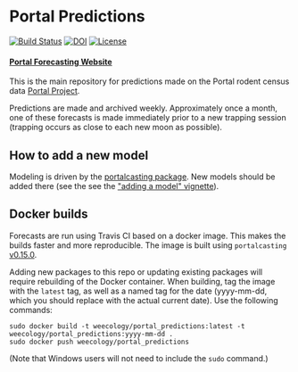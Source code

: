 # Portal Predictions
[![Build Status](https://travis-ci.org/weecology/portalPredictions.svg?branch=master)](https://travis-ci.org/weecology/portalPredictions)
[![DOI](https://zenodo.org/badge/DOI/10.5281/zenodo.833438.svg)](https://doi.org/10.5281/zenodo.833438)
[![License](http://img.shields.io/badge/license-MIT-blue.svg)](https://raw.githubusercontent.com/weecology/portalPredictions/master/LICENSE)

#### [Portal Forecasting Website](http://portal.naturecast.org/)

This is the main repository for predictions made on the Portal rodent census data [Portal Project](http://portal.weecology.org/).

Predictions are made and archived weekly. Approximately once a month, one of these forecasts is made immediately prior to a new trapping session (trapping occurs as close to each new moon as possible).

## How to add a new model

Modeling is driven by the [portalcasting package](https://github.com/weecology/portalcasting). New models should be added there (see the see the ["adding a model"
vignette](https://weecology.github.io/portalcasting/articles/adding_a_model.html)).

## Docker builds

Forecasts are run using Travis CI based on a docker image. This makes the builds
faster and more reproducible. The image is built using `portalcasting` 
[v0.15.0](https://github.com/weecology/portalcasting/releases/tag/v0.15.0).

Adding new packages to this repo or updating existing packages will require 
rebuilding of the Docker container. When building, tag the image with 
the `latest` tag, as well as a named tag for the date (yyyy-mm-dd, which you should
replace with the actual current date). Use the following commands:

```
sudo docker build -t weecology/portal_predictions:latest -t weecology/portal_predictions:yyyy-mm-dd . 
sudo docker push weecology/portal_predictions
```

(Note that Windows users will not need to include the `sudo` command.)
